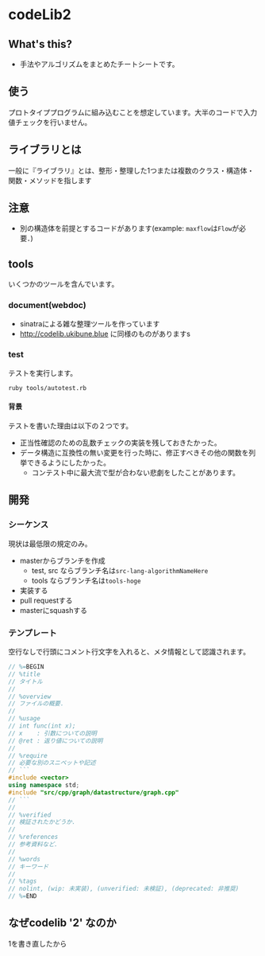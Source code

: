 
# codeLib2

## What's this?
- 手法やアルゴリズムをまとめたチートシートです。

## 使う
プロトタイププログラムに組み込むことを想定しています。大半のコードで入力値チェックを行いません。

## ライブラリとは
一般に『ライブラリ』とは、整形・整理した1つまたは複数のクラス・構造体・関数・メソッドを指します

## 注意
- 別の構造体を前提とするコードがあります(example: `maxflow`は`Flow`が必要．)

## tools

いくつかのツールを含んでいます。

### document(webdoc)

- sinatraによる雑な整理ツールを作っています
- http://codelib.ukibune.blue に同様のものがありますs

### test

テストを実行します。

```
ruby tools/autotest.rb
```

#### 背景

テストを書いた理由は以下の２つです。

- 正当性確認のための乱数チェックの実装を残しておきたかった。
- データ構造に互換性の無い変更を行った時に、修正すべきその他の関数を列挙できるようにしたかった。
  - コンテスト中に最大流で型が合わない悲劇をしたことがあります。


## 開発

### シーケンス

現状は最低限の規定のみ。

- masterからブランチを作成
  - test, src ならブランチ名は`src-lang-algorithmNameHere`
  - tools ならブランチ名は`tools-hoge`
- 実装する
- pull requestする
- masterにsquashする

### テンプレート

空行なしで行頭にコメント行文字を入れると、メタ情報として認識されます。

```cpp
// %=BEGIN
// %title
// タイトル
// 
// %overview
// ファイルの概要．
//
// %usage
// int func(int x);
// x    : 引数についての説明
// @ret : 返り値についての説明
//
// %require
// 必要な別のスニペットや記述
// ```
#include <vector>
using namespace std;
#include "src/cpp/graph/datastructure/graph.cpp"
// ```
//
// %verified
// 検証されたかどうか．
// 
// %references
// 参考資料など．
// 
// %words
// キーワード
// 
// %tags
// nolint, (wip: 未実装), (unverified: 未検証), (deprecated: 非推奨)
// %=END
```

## なぜcodelib '2' なのか

1を書き直したから
